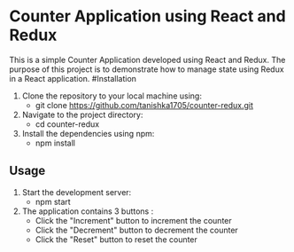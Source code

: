 # Counter Application using React and Redux
This is a simple Counter Application developed using React and Redux. The purpose of this project is to demonstrate how to manage state using Redux in a React application.
#Installation
1. Clone the repository to your local machine using:
   - git clone https://github.com/tanishka1705/counter-redux.git
2. Navigate to the project directory:
   - cd counter-redux
3. Install the dependencies using npm:
   - npm install
## Usage
1. Start the development server:
   - npm start
3. The application contains 3 buttons :
   - Click the "Increment" button to increment the counter
   - Click the "Decrement" button to decrement the counter
   - Click the "Reset" button to reset the counter


